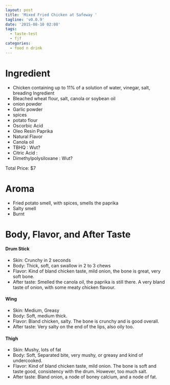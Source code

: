 ```yaml
---
layout: post
title: 'Mixed Fried Chicken at Safeway '
tagline: 'v0.0.9'
date: '2015-08-10 02:08'
tags:
  - taste-test
  - fjf
categories:
  - food n drink
---
```


# Ingredient

  + Chicken containing up to 11% of a solution of water, vinegar, salt, breading Ingredient
  + Bleached wheat flour, salt, canola or soybean oil
  + onion powder
  + Garlic powder
  + spices
  + potato flour
  + Oscorbic Acid
  + Oleo Resin Paprika
  + Natural Flavor
  + Canola oil
  + TBHQ : Wut?
  + Citric Acid :
  + Dimethylpolysiloxane : Wut?

Total Price: $7

# Aroma

  + Fried potato smell, with spices, smells the paprika
  + Salty smell
  + Burnt

# Body, Flavor, and After Taste

#### Drum Stick

  + Skin: Crunchy in 2 seconds
  + Body: Thick, soft, can swallow in 2 to 3 chews
  + Flavor: Kind of bland chicken taste, mild onion, the bone is great, very soft bone.
  + After taste: Smelled the canola oil, the paprika is still there. A very bland taste of onion, with some meaty chicken flavour.

#### Wing

  + Skin: Medium, Greasy
  + Body: Soft, medium thick.
  + Flavor: Bland chicken, salty. The bone is crunchy and is good overall.
  + After taste: Very salty on the end of the lips, also oily too.

#### Thigh

  + Skin: Mushy, lots of fat
  + Body: Soft, Separated bite, very mushy, or greasy and kind of undercooked.
  + Flavor: Kind of bland chicken taste, mild onion. The bone is soft and taste good, consistency with the drum. However, too much salt.
  + After taste: Bland onion, a node of boney calcium, and a node of fat.
